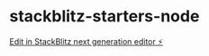# stackblitz-starters-node

[Edit in StackBlitz next generation editor ⚡️](https://stackblitz.com/~/github.com/Christian2424/stackblitz-starters-node)